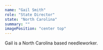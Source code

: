```yaml
---
name: "Gail Smith"
role: "State Director"
state: "North Carolina"
summary: ""
imagePosition: "center top"
---
```


Gail is a North Carolina based needleworker. 
